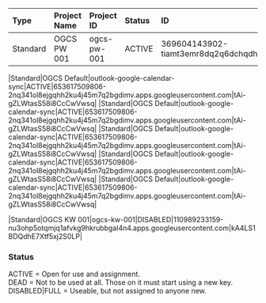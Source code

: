 | Type | Project Name| Project ID | Status | ID | Key |
|:---|:---|:---|:---|:---|:---|
|Standard|OGCS PW 001|ogcs-pw-001|ACTIVE|369604143902-tiamt3emr8dq2q6dchqdhajmsri0fh0h.apps.googleusercontent.com|PK48M3GVypq3KSzFnB6eJHH_|

|Standard|OGCS Default|outlook-google-calendar-sync|ACTIVE|653617509806-2nq341ol8ejgqhh2ku4j45m7q2bgdimv.apps.googleusercontent.com|tAi-gZLWtasS58i8CcCwVwsq|
|Standard|OGCS Default|outlook-google-calendar-sync|ACTIVE|653617509806-2nq341ol8ejgqhh2ku4j45m7q2bgdimv.apps.googleusercontent.com|tAi-gZLWtasS58i8CcCwVwsq|
|Standard|OGCS Default|outlook-google-calendar-sync|ACTIVE|653617509806-2nq341ol8ejgqhh2ku4j45m7q2bgdimv.apps.googleusercontent.com|tAi-gZLWtasS58i8CcCwVwsq|
|Standard|OGCS Default|outlook-google-calendar-sync|ACTIVE|653617509806-2nq341ol8ejgqhh2ku4j45m7q2bgdimv.apps.googleusercontent.com|tAi-gZLWtasS58i8CcCwVwsq|
|Standard|OGCS Default|outlook-google-calendar-sync|ACTIVE|653617509806-2nq341ol8ejgqhh2ku4j45m7q2bgdimv.apps.googleusercontent.com|tAi-gZLWtasS58i8CcCwVwsq|

|Standard|OGCS KW 001|ogcs-kw-001|DISABLED|110989233159-nu3ohp5otqmjq1afvkg9hkrubbgal4n4.apps.googleusercontent.com|kA4LS1BDQdhE7Xtf5xj2S0LP|

### Status
ACTIVE = Open for use and assignment.  
DEAD = Not to be used at all. Those on it must start using a new key.  
DISABLED|FULL = Useable, but not assigned to anyone new.  
